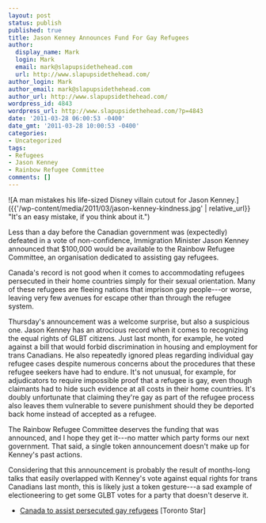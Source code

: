 ```yaml
---
layout: post
status: publish
published: true
title: Jason Kenney Announces Fund For Gay Refugees
author:
  display_name: Mark
  login: Mark
  email: mark@slapupsidethehead.com
  url: http://www.slapupsidethehead.com/
author_login: Mark
author_email: mark@slapupsidethehead.com
author_url: http://www.slapupsidethehead.com/
wordpress_id: 4843
wordpress_url: http://www.slapupsidethehead.com/?p=4843
date: '2011-03-28 06:00:53 -0400'
date_gmt: '2011-03-28 10:00:53 -0400'
categories:
- Uncategorized
tags:
- Refugees
- Jason Kenney
- Rainbow Refugee Committee
comments: []
---
```

![A man mistakes his life-sized Disney villain cutout for Jason Kenney.]({{'/wp-content/media/2011/03/jason-kenney-kindness.jpg' | relative_url}} "It's an easy mistake, if you think about it.")

Less than a day before the Canadian government was (expectedly) defeated in a vote of non-confidence, Immigration Minister Jason Kenney announced that $100,000 would be available to the Rainbow Refugee Committee, an organisation dedicated to assisting gay refugees.

Canada's record is not good when it comes to accommodating refugees persecuted in their home countries simply for their sexual orientation. Many of these refugees are fleeing nations that imprison gay people---or worse, leaving very few avenues for escape other than through the refugee system.

Thursday's announcement was a welcome surprise, but also a suspicious one. Jason Kenney has an atrocious record when it comes to recognizing the equal rights of GLBT citizens. Just last month, for example, he voted against a bill that would forbid discrimination in housing and employment for trans Canadians. He also repeatedly ignored pleas regarding individual gay refugee cases despite numerous concerns about the procedures that these refugee seekers have had to endure. It's not unusual, for example, for adjudicators to require impossible proof that a refugee is gay, even though claimants had to hide such evidence at all costs in their home countries. It's doubly unfortunate that claiming they're gay as part of the refugee process also leaves them vulnerable to severe punishment should they be deported back home instead of accepted as a refugee.

The Rainbow Refugee Committee deserves the funding that was announced, and I hope they get it---no matter which party forms our next government. That said, a single token announcement doesn't make up for Kenney's past actions.

Considering that this announcement is probably the result of months-long talks that easily overlapped with Kenney's vote against equal rights for trans Canadians last month, this is likely just a token gesture---a sad example of electioneering to get some GLBT votes for a party that doesn't deserve it.

- [Canada to assist persecuted gay refugees](http://www.thestar.com/news/investigations/immigration/article/959975--canada-to-assist-persecuted-gay-refugees) [Toronto Star]
